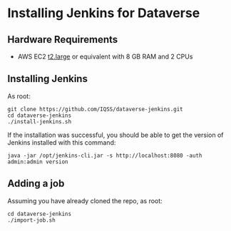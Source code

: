 Installing Jenkins for Dataverse
================================

## Hardware Requirements

- AWS EC2 [t2.large][] or equivalent with 8 GB RAM and 2 CPUs

## Installing Jenkins

As root:

    git clone https://github.com/IQSS/dataverse-jenkins.git
    cd dataverse-jenkins
    ./install-jenkins.sh

If the installation was successful, you should be able to get the version of Jenkins installed with this command:

    java -jar /opt/jenkins-cli.jar -s http://localhost:8080 -auth admin:admin version

## Adding a job

Assuming you have already cloned the repo, as root:

    cd dataverse-jenkins
    ./import-job.sh

[t2.large]: https://aws.amazon.com/ec2/instance-types/t2/
